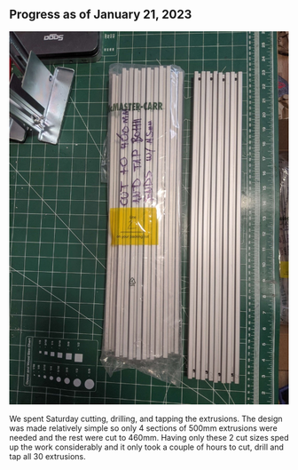 ## Progress as of January 21, 2023

![](../images/Jan21.jpg)

We spent Saturday cutting, drilling, and tapping the extrusions. The design was made relatively simple so only 4 sections of 500mm extrusions were needed and the rest were cut to 460mm. Having only these 2 cut sizes sped up the work considerably and it only took a couple of hours to cut, drill and tap all 30 extrusions.
